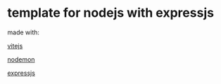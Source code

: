 # template for nodejs with expressjs
made with:

[vitejs](https://vitejs.dev/)

[nodemon](https://www.npmjs.com/package/nodemon)

 [expressjs](http://expressjs.com/es/)
